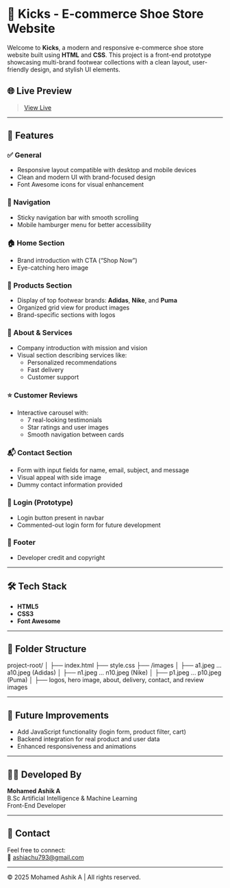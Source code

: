 # 👟 Kicks - E-commerce Shoe Store Website

Welcome to **Kicks**, a modern and responsive e-commerce shoe store website built using **HTML** and **CSS**. This project is a front-end prototype showcasing multi-brand footwear collections with a clean layout, user-friendly design, and stylish UI elements.

## 🌐 Live Preview
> [View Live](https://asxhiii11.github.io/Kicks-E-commerce-Shoe-Store-Website/)

---

## 🚀 Features

### ✅ General
- Responsive layout compatible with desktop and mobile devices
- Clean and modern UI with brand-focused design
- Font Awesome icons for visual enhancement

### 🧭 Navigation
- Sticky navigation bar with smooth scrolling
- Mobile hamburger menu for better accessibility

### 🏠 Home Section
- Brand introduction with CTA (“Shop Now”)
- Eye-catching hero image

### 👟 Products Section
- Display of top footwear brands: **Adidas**, **Nike**, and **Puma**
- Organized grid view for product images
- Brand-specific sections with logos

### 📝 About & Services
- Company introduction with mission and vision
- Visual section describing services like:
  - Personalized recommendations
  - Fast delivery
  - Customer support

### ⭐ Customer Reviews
- Interactive carousel with:
  - 7 real-looking testimonials
  - Star ratings and user images
  - Smooth navigation between cards

### 📬 Contact Section
- Form with input fields for name, email, subject, and message
- Visual appeal with side image
- Dummy contact information provided

### 🔐 Login (Prototype)
- Login button present in navbar
- Commented-out login form for future development

### 📎 Footer
- Developer credit and copyright

---

## 🛠️ Tech Stack

- **HTML5**
- **CSS3**
- **Font Awesome**

---

## 📁 Folder Structure

project-root/
│
├── index.html
├── style.css
├── /images
│ ├── a1.jpeg ... a10.jpeg (Adidas)
│ ├── n1.jpeg ... n10.jpeg (Nike)
│ ├── p1.jpeg ... p10.jpeg (Puma)
│ ├── logos, hero image, about, delivery, contact, and review images


---

## 📌 Future Improvements

- Add JavaScript functionality (login form, product filter, cart)
- Backend integration for real product and user data
- Enhanced responsiveness and animations

---

## 🙋‍♂️ Developed By

**Mohamed Ashik A**  
B.Sc Artificial Intelligence & Machine Learning  
Front-End Developer  

---

## 📧 Contact

Feel free to connect:  
📩 ashiachu793@gmail.com  

---

© 2025 Mohamed Ashik A | All rights reserved.
